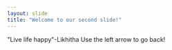 ```yaml
---
layout: slide
title: "Welcome to our second slide!"
---
```

"Live life happy"-Likhitha
Use the left arrow to go back!
